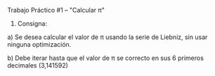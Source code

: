 Trabajo Práctico #1 – "Calcular π"

1) Consigna:

a) Se desea calcular el valor de π usando la serie de Liebniz, sin usar ninguna optimización.

b) Debe iterar hasta que el valor de π se correcto en sus 6 primeros decimales (3,141592)
